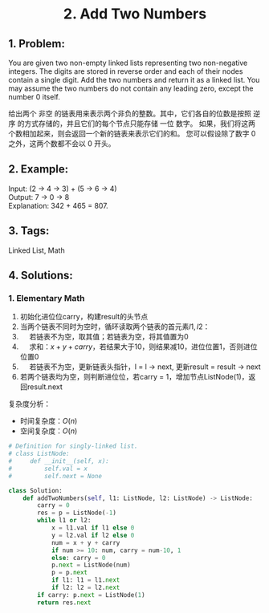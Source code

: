 
# <p align="center"> 2. Add Two Numbers</p>

## 1. Problem:
You are given two non-empty linked lists representing two non-negative integers. The digits are stored in reverse order and each of their nodes contain a single digit. Add the two numbers and return it as a linked list.
You may assume the two numbers do not contain any leading zero, except the number 0 itself.

给出两个 非空 的链表用来表示两个非负的整数。其中，它们各自的位数是按照 逆序 的方式存储的，并且它们的每个节点只能存储 一位 数字。
如果，我们将这两个数相加起来，则会返回一个新的链表来表示它们的和。
您可以假设除了数字 0 之外，这两个数都不会以 0 开头。

## 2. Example:
Input: (2 -> 4 -> 3) + (5 -> 6 -> 4)  
Output: 7 -> 0 -> 8  
Explanation: 342 + 465 = 807.  

## 3. Tags:
Linked List, Math

## 4. Solutions:

### 1. Elementary Math
1. 初始化进位位carry，构建result的头节点
2. 当两个链表不同时为空时，循环读取两个链表的首元素$l1, l2$：
3. &emsp; 若链表不为空，取其值；若链表为空，将其值置为0
4. &emsp; 求和：$x + y + carry$，若结果大于10，则结果减10，进位位置1，否则进位位置0
5. &emsp; 若链表不为空，更新链表头指针，l = l -> next, 更新result = result -> next
6. 若两个链表均为空，则判断进位位，若carry = 1，增加节点ListNode(1)，返回result.next

复杂度分析：
- 时间复杂度：$O(n)$
- 空间复杂度：$O(n)$


```python
# Definition for singly-linked list.
# class ListNode:
#     def __init__(self, x):
#         self.val = x
#         self.next = None

class Solution:
    def addTwoNumbers(self, l1: ListNode, l2: ListNode) -> ListNode:
        carry = 0
        res = p = ListNode(-1)
        while l1 or l2:
            x = l1.val if l1 else 0
            y = l2.val if l2 else 0
            num = x + y + carry
            if num >= 10: num, carry = num-10, 1
            else: carry = 0
            p.next = ListNode(num)
            p = p.next
            if l1: l1 = l1.next
            if l2: l2 = l2.next   
        if carry: p.next = ListNode(1)
        return res.next
```

